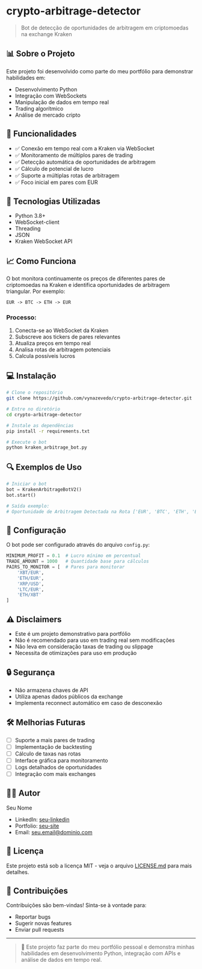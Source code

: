 # crypto-arbitrage-detector

> Bot de detecção de oportunidades de arbitragem em criptomoedas na exchange Kraken

## 📊 Sobre o Projeto

Este projeto foi desenvolvido como parte do meu portfólio para demonstrar habilidades em:
- Desenvolvimento Python
- Integração com WebSockets
- Manipulação de dados em tempo real
- Trading algorítmico
- Análise de mercado cripto

## 🚀 Funcionalidades

- ✅ Conexão em tempo real com a Kraken via WebSocket
- ✅ Monitoramento de múltiplos pares de trading
- ✅ Detecção automática de oportunidades de arbitragem
- ✅ Cálculo de potencial de lucro
- ✅ Suporte a múltiplas rotas de arbitragem
- ✅ Foco inicial em pares com EUR

## 🔧 Tecnologias Utilizadas

- Python 3.8+
- WebSocket-client
- Threading
- JSON
- Kraken WebSocket API

## 📈 Como Funciona

O bot monitora continuamente os preços de diferentes pares de criptomoedas na Kraken e identifica oportunidades de arbitragem triangular. Por exemplo:
```
EUR -> BTC -> ETH -> EUR
```

### Processo:
1. Conecta-se ao WebSocket da Kraken
2. Subscreve aos tickers de pares relevantes
3. Atualiza preços em tempo real
4. Analisa rotas de arbitragem potenciais
5. Calcula possíveis lucros

## 💻 Instalação

```bash
# Clone o repositório
git clone https://github.com/vynazevedo/crypto-arbitrage-detector.git

# Entre no diretório
cd crypto-arbitrage-detector

# Instale as dependências
pip install -r requirements.txt

# Execute o bot
python kraken_arbitrage_bot.py
```

## 🔍 Exemplos de Uso

```python
# Iniciar o bot
bot = KrakenArbitrageBotV2()
bot.start()

# Saída exemplo:
# Oportunidade de Arbitragem Detectada na Rota ['EUR', 'BTC', 'ETH', 'EUR']: Lucro potencial de 12.34 EUR
```

## 📝 Configuração

O bot pode ser configurado através do arquivo `config.py`:
```python
MINIMUM_PROFIT = 0.1  # Lucro mínimo em percentual
TRADE_AMOUNT = 1000   # Quantidade base para cálculos
PAIRS_TO_MONITOR = [  # Pares para monitorar
    'XBT/EUR',
    'ETH/EUR',
    'XRP/USD',
    'LTC/EUR',
    'ETH/XBT'
]
```

## ⚠️ Disclaimers

- Este é um projeto demonstrativo para portfólio
- Não é recomendado para uso em trading real sem modificações
- Não leva em consideração taxas de trading ou slippage
- Necessita de otimizações para uso em produção

## 🔒 Segurança

- Não armazena chaves de API
- Utiliza apenas dados públicos da exchange
- Implementa reconnect automático em caso de desconexão

## 🛠️ Melhorias Futuras

- [ ] Suporte a mais pares de trading
- [ ] Implementação de backtesting
- [ ] Cálculo de taxas nas rotas
- [ ] Interface gráfica para monitoramento
- [ ] Logs detalhados de oportunidades
- [ ] Integração com mais exchanges

## 👨‍💻 Autor

Seu Nome
- LinkedIn: [seu-linkedin](https://www.linkedin.com/in/seu-perfil)
- Portfolio: [seu-site](https://seu-site.com)
- Email: seu.email@dominio.com

## 📄 Licença

Este projeto está sob a licença MIT - veja o arquivo [LICENSE.md](LICENSE.md) para mais detalhes.

## 🤝 Contribuições

Contribuições são bem-vindas! Sinta-se à vontade para:
- Reportar bugs
- Sugerir novas features
- Enviar pull requests

---
> 🎯 Este projeto faz parte do meu portfólio pessoal e demonstra minhas habilidades em desenvolvimento Python, integração com APIs e análise de dados em tempo real.
